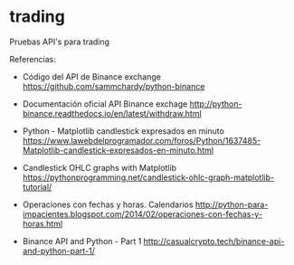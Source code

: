 # trading
Pruebas API's para trading


Referencias:

* Código del API de Binance exchange
	https://github.com/sammchardy/python-binance

* Documentación oficial API Binance exchage
	http://python-binance.readthedocs.io/en/latest/withdraw.html

* Python - Matplotlib candlestick expresados en minuto
	https://www.lawebdelprogramador.com/foros/Python/1637485-Matplotlib-candlestick-expresados-en-minuto.html

* Candlestick OHLC graphs with Matplotlib
	https://pythonprogramming.net/candlestick-ohlc-graph-matplotlib-tutorial/

* Operaciones con fechas y horas. Calendarios
	http://python-para-impacientes.blogspot.com/2014/02/operaciones-con-fechas-y-horas.html

* Binance API and Python - Part 1
	http://casualcrypto.tech/binance-api-and-python-part-1/

